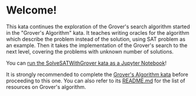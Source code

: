 # Welcome!

This kata continues the exploration of the Grover's search algorithm started in the "Grover's Algorithm" kata. It teaches writing oracles for the algorithm which describe the problem instead of the solution, using SAT problem as an example. Then it takes the implementation of the Grover's search to the next level, covering the problems with unknown number of solutions.

You can [run the SolveSATWithGrover kata as a Jupyter Notebook](https://mybinder.org/v2/gh/Microsoft/QuantumKatas/master?filepath=SolveSATWithGrover%2FSolveSATWithGrover.ipynb)!

It is strongly recommended to complete the [Grover's Algorithm kata](./../GroversAlgorithm/) before proceeding to this one. You can also refer to its [README.md](./../GroversAlgorithm/README.md) for the list of resources on Grover's algorithm.

